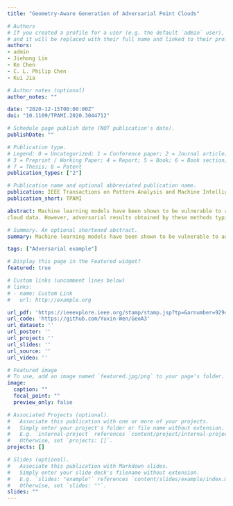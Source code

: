 ```yaml
---
title: "Geometry-Aware Generation of Adversarial Point Clouds"

# Authors
# If you created a profile for a user (e.g. the default `admin` user), write the username (folder name) here 
# and it will be replaced with their full name and linked to their profile.
authors:
- admin 
- Jiehong Lin
- Ke Chen 
- C. L. Philip Chen
- Kui Jia

# Author notes (optional)
author_notes: ""

date: "2020-12-15T00:00:00Z"
doi: "10.1109/TPAMI.2020.3044712"

# Schedule page publish date (NOT publication's date).
publishDate: ""

# Publication type.
# Legend: 0 = Uncategorized; 1 = Conference paper; 2 = Journal article;
# 3 = Preprint / Working Paper; 4 = Report; 5 = Book; 6 = Book section;
# 7 = Thesis; 8 = Patent
publication_types: ["2"]

# Publication name and optional abbreviated publication name.
publication: IEEE Transactions on Pattern Analysis and Machine Intelligence
publication_short: TPAMI

abstract: Machine learning models have been shown to be vulnerable to adversarial examples. While most of the existing methods for adversarial attack and defense work on the 2D image domain, a few recent attempts have been made to extend them to 3D point
cloud data. However, adversarial results obtained by these methods typically contain point outliers, which are both noticeable and easy to defend against using the simple techniques of outlier removal. Motivated by the different mechanisms by which humans perceive 2D images and 3D shapes, in this paper we propose the new design of geometry-aware objectives, whose solutions favor (the discrete versions of) the desired surface properties of smoothness and fairness. To generate adversarial point clouds, we use a targeted attack misclassification loss that supports continuous pursuit of increasingly malicious signals. Regularizing the targeted attack loss with our proposed geometry-aware objectives results in our proposed method, Geometry-Aware Adversarial Attack (GeoA3). The results of GeoA3 tend to be more harmful, arguably harder to defend against, and of the key adversarial characterization of being imperceptible to humans. While the main focus of this paper is to learn to generate adversarial point clouds, we also present a simple but effective algorithm termed Geo+A3-IterNormPro, with Iterative Normal Projection (IterNorPro) that solves a new objective function Geo+A3, towards surface-level adversarial attacks via generation of adversarial point clouds. We quantitatively evaluate our methods on both synthetic and physical objects in terms of attack success rate and geometric regularity. For a qualitative evaluation, we conduct subjective studies by collecting human preferences from Amazon Mechanical Turk. Comparative results in comprehensive experiments confirm the advantages of our proposed methods.

# Summary. An optional shortened abstract.
summary: Machine learning models have been shown to be vulnerable to adversarial examples.

tags: ["Adversarial example"]

# Display this page in the Featured widget?
featured: true

# Custom links (uncomment lines below)
# links:
# - name: Custom Link
#   url: http://example.org

url_pdf: 'https://ieeexplore.ieee.org/stamp/stamp.jsp?tp=&arnumber=9294112'
url_code: 'https://github.com/Yuxin-Wen/GeoA3'
url_dataset: ''
url_poster: ''
url_project: ''
url_slides: ''
url_source: ''
url_video: ''

# Featured image
# To use, add an image named `featured.jpg/png` to your page's folder. 
image:
  caption: ""
  focal_point: ""
  preview_only: false

# Associated Projects (optional).
#   Associate this publication with one or more of your projects.
#   Simply enter your project's folder or file name without extension.
#   E.g. `internal-project` references `content/project/internal-project/index.md`.
#   Otherwise, set `projects: []`.
projects: []

# Slides (optional).
#   Associate this publication with Markdown slides.
#   Simply enter your slide deck's filename without extension.
#   E.g. `slides: "example"` references `content/slides/example/index.md`.
#   Otherwise, set `slides: ""`.
slides: ""
---
```


